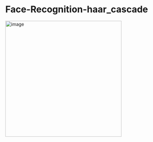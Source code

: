 # Face-Recognition-haar_cascade

<img width="363" alt="image" src="https://user-images.githubusercontent.com/73771796/195856005-3858e385-ae1c-454d-9f4d-5f6f2a3932ff.png">
